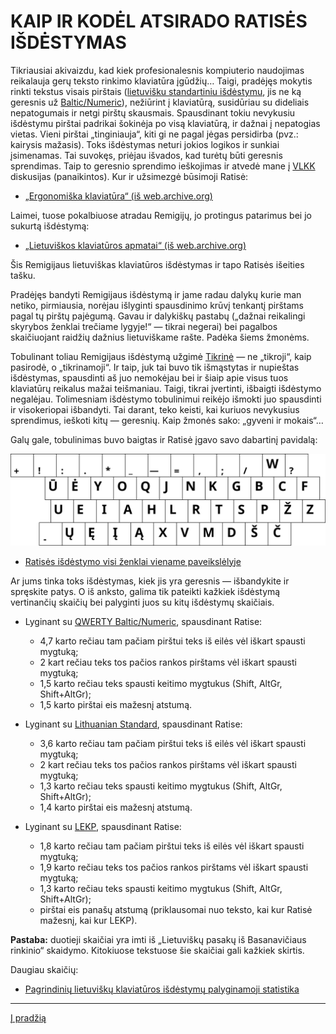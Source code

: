 
# KAIP IR KODĖL ATSIRADO RATISĖS IŠDĖSTYMAS

Tikriausiai akivaizdu, kad kiek profesionalesnis kompiuterio naudojimas reikalauja gerų teksto rinkimo klaviatūra įgūdžių… Taigi, pradėjęs mokytis rinkti tekstus visais pirštais ([lietuvišku standartiniu išdėstymu](https://www.registrucentras.lt/litwin/kbdlts.gif), jis ne ką geresnis už [Baltic/Numeric](https://www.registrucentras.lt/litwin/kbdlt1.gif)), nežiūrint į klaviatūrą, susidūriau su dideliais nepatogumais ir netgi pirštų skausmais. Spausdinant tokiu nevykusiu išdėstymu pirštai padrikai šokinėja po visą klaviatūrą, ir dažnai į nepatogias vietas. Vieni pirštai „tinginiauja“, kiti gi ne pagal jėgas persidirba (pvz.: kairysis mažasis). Toks išdėstymas neturi jokios logikos ir sunkiai įsimenamas. Tai suvokęs, priėjau išvados, kad turėtų būti geresnis sprendimas. Taip to geresnio sprendimo ieškojimas ir atvedė mane į [VLKK](http://www.vlkk.lt/) diskusijas (panaikintos). Kur ir užsimezgė būsimoji Ratisė:

+ [„Ergonomiška klaviatūra“ (iš web.archive.org)](https://web.archive.org/web/20071101094827/http://www.vlkk.lt/diskusijos/tema.3095.1.html)

Laimei, tuose pokalbiuose atradau Remigijų, jo protingus patarimus bei jo sukurtą išdėstymą:

+ [„Lietuviškos klaviatūros apmatai“ (iš web.archive.org)](https://web.archive.org/web/20080315055411/http://pradmenes.net/tekstu_katalogas/remigijus/klaviatura.html)

Šis Remigijaus lietuviškas klaviatūros išdėstymas ir tapo Ratisės išeities tašku.

Pradėjęs bandyti Remigijaus išdėstymą ir jame radau dalykų kurie man netiko, pirmiausia, norėjau išlyginti spausdinimo krūvį tenkantį pirštams pagal tų pirštų pajėgumą. Gavau ir dalykiškų pastabų („dažnai reikalingi skyrybos ženklai trečiame lygyje!“ — tikrai negerai) bei pagalbos skaičiuojant raidžių dažnius lietuviškame rašte. Padėka šiems žmonėms.

Tobulinant toliau Remigijaus išdėstymą užgimė [Tikrinė](images/tikrine.gif) — ne „tikroji“, kaip pasirodė, o „tikrinamoji“. Ir taip, juk tai buvo tik išmąstytas ir nupieštas išdėstymas, spausdinti aš juo nemokėjau bei ir šiaip apie visus tuos klaviatūrų reikalus mažai teišmaniau. Taigi, tikrai įvertinti, išbaigti išdėstymo negalėjau. Tolimesniam išdėstymo tobulinimui reikėjo išmokti juo spausdinti ir visokeriopai išbandyti. Tai darant, teko keisti, kai kuriuos nevykusius sprendimus, ieškoti kitų — geresnių. Kaip žmonės sako: „gyveni ir mokais“…

Galų gale, tobulinimas buvo baigtas ir Ratisė įgavo savo dabartinį pavidalą:

![Lietuviškas klaviatūros išdėstymas Ratisė](images/lt-ratise-isdestymas.svg)

+ [Ratisės išdėstymo visi ženklai viename paveikslėlyje](ratise-isdestymo-zenklai.md)

Ar jums tinka toks išdėstymas, kiek jis yra geresnis — išbandykite ir spręskite patys. O iš anksto, galima tik pateikti kažkiek išdėstymą vertinančių skaičių bei palyginti juos su kitų išdėstymų skaičiais.

+ Lyginant su [QWERTY Baltic/Numeric](https://www.registrucentras.lt/litwin/kbdlt1.gif), spausdinant Ratise:

   - 4,7 karto rečiau tam pačiam pirštui teks iš eilės vėl iškart spausti mygtuką;
   - 2 kart rečiau teks tos pačios rankos pirštams vėl iškart spausti mygtuką;
   - 1,5 karto rečiau teks spausti keitimo mygtukus (Shift, AltGr, Shift+AltGr);
   - 1,5 karto pirštai eis mažesnį atstumą.

+ Lyginant su [Lithuanian Standard](https://www.registrucentras.lt/litwin/kbdlts.gif), spausdinant Ratise:

   - 3,6 karto rečiau tam pačiam pirštui teks iš eilės vėl iškart spausti mygtuką;
   - 2 kart rečiau teks tos pačios rankos pirštams vėl iškart spausti mygtuką;
   - 1,3 karto rečiau teks spausti keitimo mygtukus (Shift, AltGr, Shift+AltGr);
   - 1,4 karto pirštai eis mažesnį atstumą.

+ Lyginant su [LEKP](https://lekp.info/images/lekp.png), spausdinant Ratise:

   - 1,8 karto rečiau tam pačiam pirštui teks iš eilės vėl iškart spausti mygtuką;
   - 1,9 karto rečiau teks tos pačios rankos pirštams vėl iškart spausti mygtuką;
   - 1,3 karto rečiau teks spausti keitimo mygtukus (Shift, AltGr, Shift+AltGr);
   - pirštai eis panašų atstumą (priklausomai nuo teksto, kai kur Ratisė mažesnį, kai kur LEKP).

__Pastaba:__ duotieji skaičiai yra imti iš „Lietuviškų pasakų iš Basanavičiaus rinkinio“ skaidymo. Kitokiuose tekstuose šie skaičiai gali kažkiek skirtis.


Daugiau skaičių:

+ [Pagrindinių lietuviškų klaviatūros išdėstymų palyginamoji statistika](lt-isdestymu-statistika.md)

-------------------------

[Į pradžią](../README.md)
